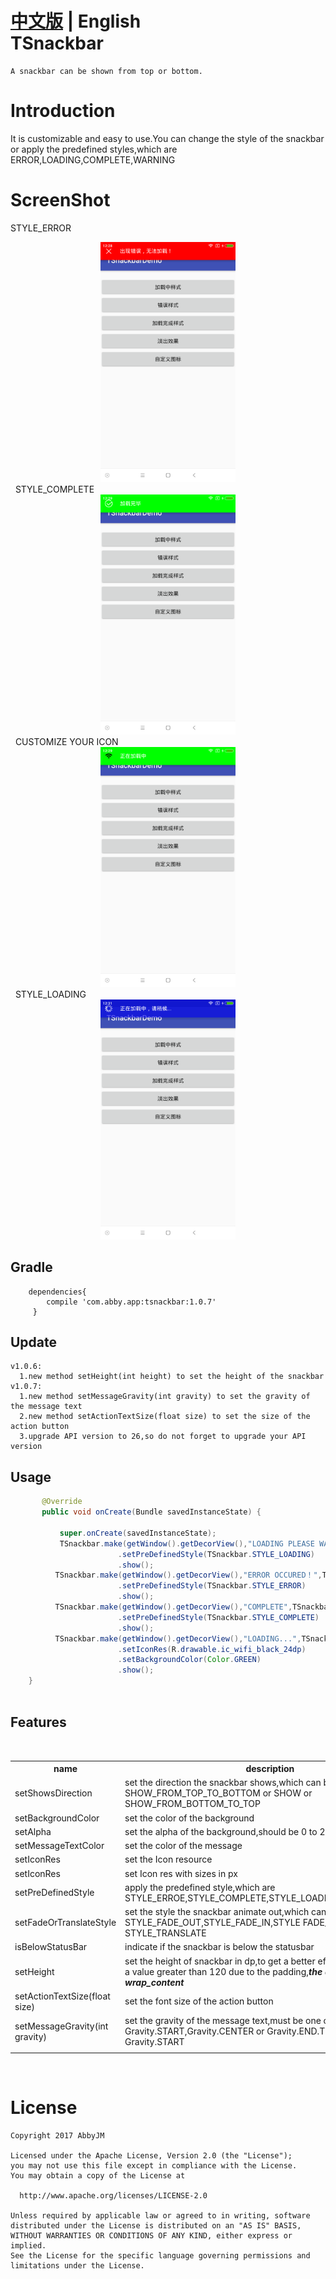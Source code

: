 [中文版](README_CN.md) | **English** </br>
TSnackbar
==========
    A snackbar can be shown from top or bottom.

Introduction
============
It is customizable and easy to use.You can change the style of the snackbar or apply the predefined styles,which are ERROR,LOADING,COMPLETE,WARNING
  
ScreenShot
===========
STYLE_ERROR
<div align=center><img width="216" height="384" src="https://github.com/AbbyJM/TSnackbar/raw/master/screenshot/pic1.png"/></div>   
 
STYLE_COMPLETE
<div align=center><img width="216" height="384" src="https://github.com/AbbyJM/TSnackbar/raw/master/screenshot/pic2.png"/></div>   
 
CUSTOMIZE YOUR ICON
<div align=center><img width="216" height="384" src="https://github.com/AbbyJM/TSnackbar/raw/master/screenshot/pic3.png"/></div>   
 
STYLE_LOADING
<div align=center><img width="216" height="384" src="https://github.com/AbbyJM/TSnackbar/raw/master/screenshot/pic4.png"/></div>   

## Gradle 
		dependencies{
			compile 'com.abby.app:tsnackbar:1.0.7' 
		 }


## Update
		
	v1.0.6:
	  1.new method setHeight(int height) to set the height of the snackbar
	v1.0.7:
	  1.new method setMessageGravity(int gravity) to set the gravity of the message text
	  2.new method setActionTextSize(float size) to set the size of the action button
	  3.upgrade API version to 26,so do not forget to upgrade your API version 
## Usage
```java
       @Override
       public void onCreate(Bundle savedInstanceState) {
    
           super.onCreate(savedInstanceState);
           TSnackbar.make(getWindow().getDecorView(),"LOADING PLEASE WAIT...",TSnackbar.LENGTH_LONG)
                        .setPreDefinedStyle(TSnackbar.STYLE_LOADING)
                        .show();
          TSnackbar.make(getWindow().getDecorView(),"ERROR OCCURED！",TSnackbar.LENGTH_LONG)
                        .setPreDefinedStyle(TSnackbar.STYLE_ERROR)
                        .show();
          TSnackbar.make(getWindow().getDecorView(),"COMPLETE",TSnackbar.LENGTH_LONG)
                        .setPreDefinedStyle(TSnackbar.STYLE_COMPLETE)
                        .show();
          TSnackbar.make(getWindow().getDecorView(),"LOADING...",TSnackbar.LENGTH_LONG)
                        .setIconRes(R.drawable.ic_wifi_black_24dp)
                        .setBackgroundColor(Color.GREEN)
                        .show();
    }        
    
```  
  
    
## Features
<div>
    <table border="0">
	  <tr>
	    <th>name</th>
	    <th>description</th>
	  </tr>
	  <tr>
	    <td>setShowsDirection</td>
	    <td>set the direction the snackbar shows,which can be SHOW_FROM_TOP_TO_BOTTOM or SHOW or SHOW_FROM_BOTTOM_TO_TOP</td>
	  </tr>
    <tr>
       <td>setBackgroundColor</td>
      <td>set the color of the background</td>
    </tr>
    <tr>
       <td>setAlpha</td>
       <td>set the alpha of the background,should be 0 to 255
    </tr>
    <tr>
      <td>setMessageTextColor</td>
      <td>set the color of the message</td>
    </tr>
        <td>setIconRes</td>
        <td>set the Icon resource</td>
    <tr>
	    <tr>
		    <td>setIconRes</td>
		    <td>set Icon res with sizes in px</td>
	    </tr>
        <td>setPreDefinedStyle</td>
        <td>apply the predefined style,which are STYLE_ERROE,STYLE_COMPLETE,STYLE_LOADING,STYLE_WARNING</td>
    </tr>
    <tr>
        <td>setFadeOrTranslateStyle</td>
        <td>set the style the snackbar animate out,which can be STYLE_FADE_OUT,STYLE_FADE_IN,STYLE FADE_IN_FADE_OUT or STYLE_TRANSLATE</td>
    </tr>
    
    <tr>
      <td>isBelowStatusBar</td>
      <td>indicate if the snackbar is below the statusbar</td>
    </tr>
    <tr>
    	<td>setHeight</td>
	<td>set the height of snackbar in dp,to get a better effect,recommend use a value greater than 120 due to the padding,***the default height is wrap_content***  </td>
    </tr>
    <tr>
        <td>setActionTextSize(float size)</td>
	<td>set the font size of the action button</td> 
    </tr>
    	<td>setMessageGravity(int gravity)</td>
	<td>set the gravity of the message text,must be one of Gravity.START,Gravity.CENTER or Gravity.END.The default gravity is Gravity.START</td>
    <tr>
    	<td>
    </td>
    </table>
</div>
 </div>
 
 # License
    Copyright 2017 AbbyJM

    Licensed under the Apache License, Version 2.0 (the "License");
    you may not use this file except in compliance with the License.
    You may obtain a copy of the License at

      http://www.apache.org/licenses/LICENSE-2.0

    Unless required by applicable law or agreed to in writing, software
    distributed under the License is distributed on an "AS IS" BASIS,
    WITHOUT WARRANTIES OR CONDITIONS OF ANY KIND, either express or implied.
    See the License for the specific language governing permissions and
    limitations under the License.
